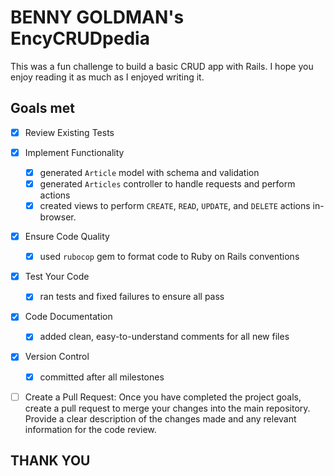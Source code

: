 # BENNY GOLDMAN's EncyCRUDpedia

This was a fun challenge to build a basic CRUD app with Rails. I hope you enjoy reading it as much as I enjoyed writing it.

## Goals met

- [x] Review Existing Tests

- [x] Implement Functionality
  - [x] generated `Article` model with schema and validation
  - [x] generated `Articles` controller to handle requests and perform actions
  - [x] created views to perform `CREATE`, `READ`, `UPDATE`, and `DELETE` actions in-browser.

- [x] Ensure Code Quality
  - [x] used `rubocop` gem to format code to Ruby on Rails conventions

- [x] Test Your Code
  - [x] ran tests and fixed failures to ensure all pass

- [x] Code Documentation
  - [x] added clean, easy-to-understand comments for all new files

- [x] Version Control
  - [x] committed after all milestones

- [ ] Create a Pull Request: Once you have completed the project goals, create a pull request to merge your changes into the main repository. Provide a clear description of the changes made and any relevant information for the code review.

## THANK YOU
